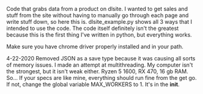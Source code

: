 Code that grabs data from a product on dlsite. I wanted to get sales and stuff from the site without having to manually go through each page and write stuff down, so here this is. dlsite_example.py shows all 3 ways that I intended to use the code. The code itself definitely isn't the greatest because this is the first thing I've written in python, but everything works.

Make sure you have chrome driver properly installed and in your path.

4-22-2020
Removed JSON as a save type because it was causing all sorts of memory issues. I made an attempt at multithreading. My computer isn't the strongest, but it isn't weak either. Ryzen 5 1600, RX 470, 16 gb RAM. So... If your specs are like mine, everything should run fine from the get go. If not, change the global variable MAX_WORKERS to 1. It's in the __init__.
